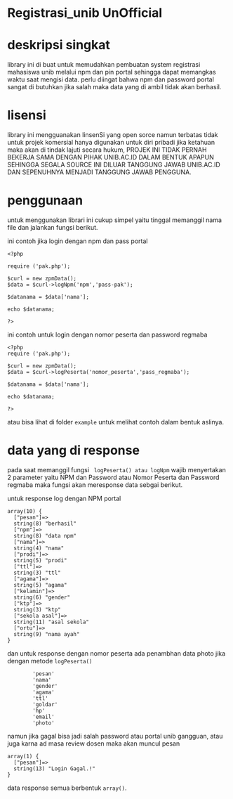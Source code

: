 # Registrasi_unib UnOfficial
# deskripsi singkat
library ini di buat untuk memudahkan pembuatan system registrasi mahasiswa unib melalui npm dan pin portal sehingga dapat memangkas waktu saat mengisi data.
perlu diingat bahwa npm dan password portal sangat di butuhkan jika salah maka data yang di ambil tidak akan berhasil.

# lisensi
library ini mengguanakan linsenSi yang open sorce namun terbatas tidak untuk projek komersial hanya digunakan untuk diri pribadi jika ketahuan maka akan di tindak lajuti secara hukum, PROJEK INI TIDAK PERNAH BEKERJA SAMA DENGAN PIHAK UNIB.AC.ID DALAM BENTUK APAPUN SEHINGGA SEGALA SOURCE INI DILUAR TANGGUNG JAWAB UNIB.AC.ID DAN SEPENUHNYA MENJADI TANGGUNG JAWAB PENGGUNA. 

# penggunaan
untuk menggunakan librari ini cukup simpel yaitu tinggal memanggil nama file dan jalankan fungsi berikut.

ini contoh jika login dengan npm dan pass portal
```
<?php 

require ('pak.php');

$curl = new zpmData();
$data = $curl->logNpm('npm','pass-pak');

$datanama = $data['nama'];

echo $datanama;

?>
```

ini contoh untuk login dengan nomor peserta dan password regmaba

```
<?php
require ('pak.php');

$curl = new zpmData();
$data = $curl->logPeserta('nomor_peserta','pass_regmaba');

$datanama = $data['nama'];

echo $datanama;

?>

```
atau bisa lihat di folder ```example``` untuk melihat contoh dalam bentuk aslinya.

# data yang di response
pada saat memanggil fungsi ``` logPeserta() atau logNpm``` wajib menyertakan 2 parameter yaitu NPM dan Password atau Nomor Peserta dan Password regmaba maka fungsi akan meresponse data sebgai berikut.

untuk response log dengan NPM portal
``` 
array(10) {
  ["pesan"]=>
  string(8) "berhasil"
  ["npm"]=>
  string(8) "data npm"
  ["nama"]=>
  string(4) "nama"
  ["prodi"]=>
  string(5) "prodi"
  ["ttl"]=>
  string(3) "ttl"
  ["agama"]=>
  string(5) "agama"
  ["kelamin"]=>
  string(6) "gender"
  ["ktp"]=>
  string(3) "ktp"
  ["sekola asal"]=>
  string(11) "asal sekola"
  ["ortu"]=>
  string(9) "nama ayah"
}

```

dan untuk response dengan nomor peserta ada penambhan data photo jika dengan metode ``` logPeserta() ```
```
        'pesan' 
        'nama'
        'gender'
        'agama' 
        'ttl'
        'goldar'
        'hp'
        'email' 
        'photo'
```
namun jika gagal bisa jadi salah password atau portal unib gangguan, atau juga karna ad masa review dosen maka akan muncul pesan

``` 
array(1) {
  ["pesan"]=>
  string(13) "Login Gagal.!"
}

```

data response semua berbentuk ``` array() ```.
